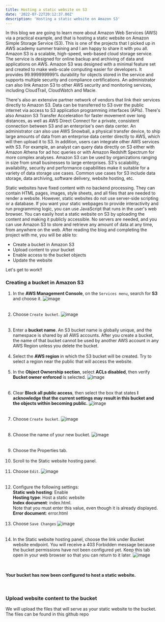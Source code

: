 ```yaml
---
title: Hosting a static website on S3
date: '2022-07-22T20:12:37.00Z'
description: 'Hosting a static website on Amazon S3'
---
```



In this blog we are going to learn more about Amazon Web Services (AWS) via a practical example, and that is hosting a static website on Amazon Simple Storage Service (S3). This is one of the projects that I picked up in AWS academy summer training and I am happy to share it with you all. Amazon S3 is a scalable, high-speed, web-based cloud storage service. The service is designed for online backup and archiving of data and applications on AWS. Amazon S3 was designed with a minimal feature set and created to make web-scale computing easier for developers. It provides 99.999999999% durability for objects stored in the service and supports multiple security and compliance certifications. An administrator can also link Amazon S3 to other AWS security and monitoring services, including CloudTrail, CloudWatch and Macie. 

There's also an extensive partner network of vendors that link their services directly to Amazon S3. Data can be transferred to S3 over the public internet via access to S3 application programming interfaces (APIs). There's also Amazon S3 Transfer Acceleration for faster movement over long distances, as well as AWS Direct Connect for a private, consistent connection between S3 and an enterprise's own data center. An administrator can also use AWS Snowball, a physical transfer device, to ship large amounts of data from an enterprise data center directly to AWS, which will then upload it to S3. In addition, users can integrate other AWS services with S3. For example, an analyst can query data directly on S3 either with Amazon Athena for ad hoc queries or with Amazon Redshift Spectrum for more complex analyses. Amazon S3 can be used by organizations ranging in size from small businesses to large enterprises. S3's scalability, availability, security and performance capabilities make it suitable for a variety of data storage use cases. Common use cases for S3 include data storage, data archiving, software delivery, website hosting, etc.

Static websites have fixed content with no backend processing. They can contain HTML pages, images, style sheets, and all files that are needed to render a website. However, static websites do not use server-side scripting or a database. If you want your static webpages to provide interactivity and run programming logic, you can use JavaScript that runs in the user's web browser. You can easily host a static website on S3 by uploading the content and making it publicly accessible. No servers are needed, and you can use Amazon S3 to store and retrieve any amount of data at any time, from anywhere on the web. After reading the blog and completing the project with me, you will be able to:

- Create a bucket in Amazon S3
- Upload content to your bucket
- Enable access to the bucket objects
- Update the website

Let's get to work!!


### Creating a bucket in Amazon S3

1. In the **AWS Management Console**, on the `Services menu`, search for **S3** and choose it. ![image](https://user-images.githubusercontent.com/37503046/191600610-36202a4f-2d7f-4d98-a4e0-bb20f627ed74.png) <br/> <br/> <br/>
2. Choose `Create bucket`. ![image](https://user-images.githubusercontent.com/37503046/191602096-ed14f6c6-2f6f-44f2-8b26-8bd094282a4a.png) <br/> <br/> <br/>
3. Enter a **bucket name**. An S3 bucket name is globally unique, and the namespace is shared by all AWS accounts. After you create a bucket, the name of that bucket cannot be used by another AWS account in any AWS Region unless you delete the bucket. <br/> <br/>
4. Select the **AWS region** in which the S3 bucket will be created. Try to select a region near the public that will access the website. <br/> <br/>
5. In the **Object Ownership section**, select **ACLs disabled**, then verify **Bucket owner enforced** is selected. ![image](https://user-images.githubusercontent.com/37503046/191602321-3d1285b5-bc5e-4bb3-8e1a-1dedadc2c7e7.png) <br/> <br/> <br/>
6. Clear **Block all public access**, then select the box that states **I acknowledge that the current settings may result in this bucket and the objects within becoming public.** ![image](https://user-images.githubusercontent.com/37503046/191602531-a9c76751-8e49-48b9-9678-d6f4ea22b247.png) <br/> <br/> <br/>
7. Choose `Create bucket`. ![image](https://user-images.githubusercontent.com/37503046/191602666-edbc6535-304f-460d-af67-3af706648682.png) <br/> <br/> <br/>
8. Choose the name of your new bucket. ![image](https://user-images.githubusercontent.com/37503046/191980151-64d75e40-be68-4808-857e-83cd677d933a.png) <br/> <br/> <br/>
9. Choose the  Properties tab. <br/> <br/>
10. Scroll to the Static website hosting panel. <br/> <br/>
11. Choose `Edit`. ![image](https://user-images.githubusercontent.com/37503046/191981554-4f1fb8ad-7288-4ebe-82aa-dccaee3e7a7f.png) <br/> <br/> <br/>
12. Configure the following settings: <br/>
**Static web hosting**: Enable <br/>
**Hosting type**: Host a static website <br/>
**Index document**: index.html. <br/>
Note that you must enter this value, even though it is already displayed. <br/>
**Error document**: error.html <br/> <br/>
13. Choose `Save Changes` ![image](https://user-images.githubusercontent.com/37503046/191988635-94b77621-c97e-4ff8-bffe-ae21f6b8217b.png)<br/> <br/> <br/>
14. In the Static website hosting panel, choose the link under Bucket website endpoint. You will receive a 403 Forbidden message because the bucket permissions have not been configured yet. Keep this tab open in your web browser so that you can return to it later. ![image](https://user-images.githubusercontent.com/37503046/191990443-8be991cf-d109-4ef3-9e4b-1847ea109568.png) <br/> <br/> <br/>


**Your bucket has now been configured to host a static website.** <br/> <br/> <br/>




### Upload website content to the bucket
We will upload the files that will serve as your static website to the bucket. The files can be found in this github repo



